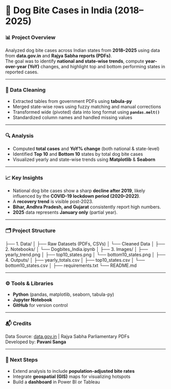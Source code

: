 # 🐶 Dog Bite Cases in India (2018–2025)

### 📊 Project Overview
Analyzed dog bite cases across Indian states from **2018–2025** using data from **data.gov.in** and **Rajya Sabha reports (PDFs)**.  
The goal was to identify **national and state-wise trends**, compute **year-over-year (YoY)** changes, and highlight top and bottom performing states in reported cases.

---

### 🧹 Data Cleaning
- Extracted tables from government PDFs using **tabula-py**
- Merged state-wise rows using fuzzy matching and manual corrections
- Transformed wide (pivoted) data into long format using **`pandas.melt()`**
- Standardized column names and handled missing values

---

### 🔍 Analysis
- Computed **total cases** and **YoY% change** (both national & state-level)
- Identified **Top 10** and **Bottom 10** states by total dog bite cases
- Visualized yearly and state-wise trends using **Matplotlib** & **Seaborn**

---

### 📈 Key Insights
- National dog bite cases show a sharp **decline after 2019**, likely influenced by the **COVID-19 lockdown period (2020–2022)**.
- A **recovery trend** is visible post-2023.
- **Bihar, Andhra Pradesh, and Gujarat** consistently report high numbers.
- **2025** data represents **January only** (partial year).

---

### 🗂️ Project Structure
├── 1. Data/
│   ├── Raw Datasets (PDFs, CSVs)
│   └── Cleaned Data
│
├── 2. Notebooks/
│   └── Dogbites_India.ipynb
│
├── 3. Images/
│   ├── yearly_trend.png
│   ├── top10_states.png
│   └── bottom10_states.png
│
├── 4. Outputs/
│   ├── yearly_totals.csv
│   ├── top10_states.csv
│   └── bottom10_states.csv
│
├── requirements.txt
└── README.md



---

### ⚙️ Tools & Libraries
- **Python** (pandas, matplotlib, seaborn, tabula-py)
- **Jupyter Notebook**
- **GitHub** for version control

---

### 📬 Credits
Data Source: [data.gov.in](https://data.gov.in) | Rajya Sabha Parliamentary PDFs  
Developed by: **Pavani Sanga**

---

### 🏁 Next Steps
- Extend analysis to include **population-adjusted bite rates**
- Integrate **geospatial (GIS)** maps for visualizing hotspots
- Build a **dashboard** in Power BI or Tableau
